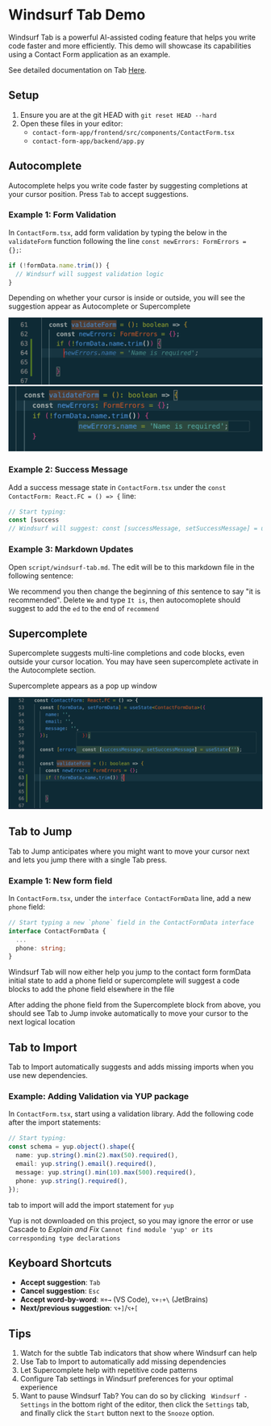 # Windsurf Tab Demo

Windsurf Tab is a powerful AI-assisted coding feature that helps you write code faster and more efficiently. This demo will showcase its capabilities using a Contact Form application as an example.

See detailed documentation on Tab [Here](https://docs.windsurf.com/tab/overview).

## Setup

1. Ensure you are at the git HEAD with `git reset HEAD --hard`
1. Open these files in your editor:
   - `contact-form-app/frontend/src/components/ContactForm.tsx`
   - `contact-form-app/backend/app.py`

## Autocomplete

Autocomplete helps you write code faster by suggesting completions at your cursor position. Press `Tab` to accept suggestions.

### Example 1: Form Validation

In `ContactForm.tsx`, add form validation by typing the below in the `validateForm` function following the line `const newErrors: FormErrors = {};`:

```typescript
if (!formData.name.trim()) {
  // Windsurf will suggest validation logic
}
```

Depending on whether your cursor is inside or outside, you will see the suggestion appear as Autocomplete or Supercomplete

![Autocomplete](./assets/autocomplete.png)
![Supercomplete](./assets/supercomplete.png)

### Example 2: Success Message

Add a success message state in `ContactForm.tsx` under the `const ContactForm: React.FC = () => {` line:

```typescript
// Start typing:
const [success
// Windsurf will suggest: const [successMessage, setSuccessMessage] = useState('');
```

### Example 3: Markdown Updates

Open `script/windsurf-tab.md`. The edit will be to this markdown file in the following sentence:

We recommend you then change the beginning of _this_ sentence to say "it is recommended". Delete `We` and type `It is`, then autocomoplete should suggest to add the `ed` to the end of `recommend`

## Supercomplete

Supercomplete suggests multi-line completions and code blocks, even outside your cursor location. You may have seen supercomplete activate in the Autocomplete section.

Supercomplete appears as a pop up window

![Supercomplete](./assets/supercomplete-2.png)

## Tab to Jump

Tab to Jump anticipates where you might want to move your cursor next and lets you jump there with a single Tab press.

### Example 1: New form field

In `ContactForm.tsx`, under the `interface ContactFormData` line, add a new `phone` field:

```typescript
// Start typing a new `phone` field in the ContactFormData interface
interface ContactFormData {
  ...
  phone: string;
}
```

Windsurf Tab will now either help you jump to the contact form formData initial state to add a phone field or supercomplete will suggest a code blocks to add the phone field elsewhere in the file

After adding the phone field from the Supercomplete block from above, you should see Tab to Jump invoke automatically to move your cursor to the next logical location

## Tab to Import

Tab to Import automatically suggests and adds missing imports when you use new dependencies.

### Example: Adding Validation via YUP package

In `ContactForm.tsx`, start using a validation library. Add the following code after the import statements:

```typescript
// Start typing:
const schema = yup.object().shape({
  name: yup.string().min(2).max(50).required(),
  email: yup.string().email().required(),
  message: yup.string().min(10).max(500).required(),
  phone: yup.string().required(),
});
```

tab to import will add the import statement for `yup`

Yup is not downloaded on this project, so you may ignore the error or use Cascade to _Explain and Fix_ `Cannot find module 'yup' or its corresponding type declarations`

## Keyboard Shortcuts

- **Accept suggestion**: `Tab`
- **Cancel suggestion**: `Esc`
- **Accept word-by-word**: `⌘+→` (VS Code), `⌥+⇧+\` (JetBrains)
- **Next/previous suggestion**: `⌥+]`/`⌥+[`

## Tips

1. Watch for the subtle Tab indicators that show where Windsurf can help
2. Use Tab to Import to automatically add missing dependencies
3. Let Supercomplete help with repetitive code patterns
4. Configure Tab settings in Windsurf preferences for your optimal experience
5. Want to pause Windsurf Tab? You can do so by clicking ` Windsurf - Settings` in the bottom right of the editor, then click the `Settings` tab, and finally click the `Start` button next to the `Snooze` option.

